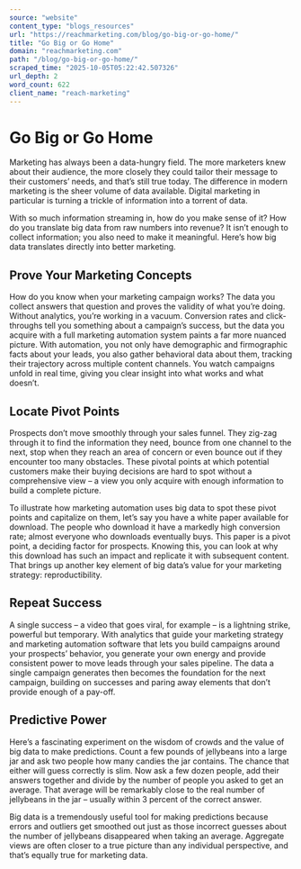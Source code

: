```yaml
---
source: "website"
content_type: "blogs_resources"
url: "https://reachmarketing.com/blog/go-big-or-go-home/"
title: "Go Big or Go Home"
domain: "reachmarketing.com"
path: "/blog/go-big-or-go-home/"
scraped_time: "2025-10-05T05:22:42.507326"
url_depth: 2
word_count: 622
client_name: "reach-marketing"
---
```


# Go Big or Go Home

Marketing has always been a data-hungry field. The more marketers knew about their audience, the more closely they could tailor their message to their customers’ needs, and that’s still true today. The difference in modern marketing is the sheer volume of data available. Digital marketing in particular is turning a trickle of information into a torrent of data.

With so much information streaming in, how do you make sense of it? How do you translate big data from raw numbers into revenue? It isn’t enough to collect information; you also need to make it meaningful. Here’s how big data translates directly into better marketing.

## Prove Your Marketing Concepts

How do you know when your marketing campaign works? The data you collect answers that question and proves the validity of what you’re doing. Without analytics, you’re working in a vacuum. Conversion rates and click-throughs tell you something about a campaign’s success, but the data you acquire with a full marketing automation system paints a far more nuanced picture. With automation, you not only have demographic and firmographic facts about your leads, you also gather behavioral data about them, tracking their trajectory across multiple content channels. You watch campaigns unfold in real time, giving you clear insight into what works and what doesn’t.

## Locate Pivot Points

Prospects don’t move smoothly through your sales funnel. They zig-zag through it to find the information they need, bounce from one channel to the next, stop when they reach an area of concern or even bounce out if they encounter too many obstacles. These pivotal points at which potential customers make their buying decisions are hard to spot without a comprehensive view – a view you only acquire with enough information to build a complete picture.

To illustrate how marketing automation uses big data to spot these pivot points and capitalize on them, let’s say you have a white paper available for download. The people who download it have a markedly high conversion rate; almost everyone who downloads eventually buys. This paper is a pivot point, a deciding factor for prospects. Knowing this, you can look at why this download has such an impact and replicate it with subsequent content. That brings up another key element of big data’s value for your marketing strategy: reproductibility.

## Repeat Success

A single success – a video that goes viral, for example – is a lightning strike, powerful but temporary. With analytics that guide your marketing strategy and marketing automation software that lets you build campaigns around your prospects’ behavior, you generate your own energy and provide consistent power to move leads through your sales pipeline. The data a single campaign generates then becomes the foundation for the next campaign, building on successes and paring away elements that don’t provide enough of a pay-off.

## Predictive Power

Here’s a fascinating experiment on the wisdom of crowds and the value of big data to make predictions. Count a few pounds of jellybeans into a large jar and ask two people how many candies the jar contains. The chance that either will guess correctly is slim. Now ask a few dozen people, add their answers together and divide by the number of people you asked to get an average. That average will be remarkably close to the real number of jellybeans in the jar – usually within 3 percent of the correct answer.

Big data is a tremendously useful tool for making predictions because errors and outliers get smoothed out just as those incorrect guesses about the number of jellybeans disappeared when taking an average. Aggregate views are often closer to a true picture than any individual perspective, and that’s equally true for marketing data.